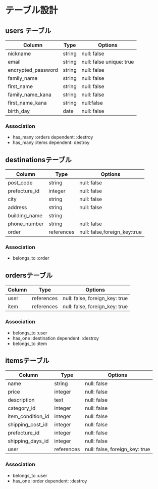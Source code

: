 # テーブル設計

## users テーブル

| Column             | Type   | Options                         |
| ------------------ | ------ | ------------------------------- |
| nickname           | string | null: false                     |
| email              | string | null: false unique: true        |
| encrypted_password | string | null: false                     |
| family_name        | string | null: false                     |
| first_name         | string | null: false                     |
| family_name_kana   | string | null: false                     |
| first_name_kana    | string | null:false                      |
| birth_day          | date   | null: false                     |


### Association

- has_many :orders dependent: :destroy
- has_many :items dependent: destroy


## destinationsテーブル

| Column             | Type       | Options                      |
| ------------------ | ---------- | -----------------------------|
| post_code          | string     | null: false                  |
| prefecture_id      | integer    | null: false                  |
| city               | string     | null: false                  |
| address            | string     | null: false                  |
| building_name      | string     |                              |
| phone_number       | string     | null: false                  |
| order              | references | null: false,foreign_key:true |


### Association

- belongs_to :order


## ordersテーブル

| Column             | Type       | Options                        |
| ------------------ | ---------- | -------------------------------|
| user               | references | null: false, foreign_key: true |
| item               | references | null: false, foreign_key: true |

### Association

- belongs_to :user
- has_one :destination dependent: :destroy
- belongs_to :item



## itemsテーブル

| Column                | Type       | Options                        |
| --------------------- | ---------- | ------------------------------ |
| name                  | string     | null: false                    |
| price                 | integer    | null: false                    |
| description           | text       | null: false                    |
| category_id           | integer    | null: false                    |
| item_condition_id     | integer    | null: false                    |
| shipping_cost_id      | integer    | null: false                    |
| prefecture_id         | integer    | null: false                    |
| shipping_days_id      | integer    | null: false                    |
| user                  | references | null: false, foreign_key: true |

### Association

- belongs_to :user 
- has_one :order dependent: :destroy 
